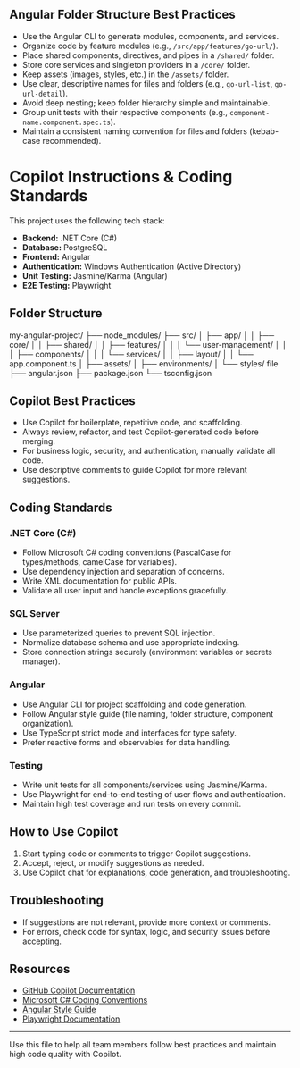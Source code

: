 ## Angular Folder Structure Best Practices

- Use the Angular CLI to generate modules, components, and services.
- Organize code by feature modules (e.g., `/src/app/features/go-url/`).
- Place shared components, directives, and pipes in a `/shared/` folder.
- Store core services and singleton providers in a `/core/` folder.
- Keep assets (images, styles, etc.) in the `/assets/` folder.
- Use clear, descriptive names for files and folders (e.g., `go-url-list`, `go-url-detail`).
- Avoid deep nesting; keep folder hierarchy simple and maintainable.
- Group unit tests with their respective components (e.g., `component-name.component.spec.ts`).
- Maintain a consistent naming convention for files and folders (kebab-case recommended).


# Copilot Instructions & Coding Standards

This project uses the following tech stack:
- **Backend:** .NET Core (C#)
- **Database:** PostgreSQL
- **Frontend:** Angular
- **Authentication:** Windows Authentication (Active Directory)
- **Unit Testing:** Jasmine/Karma (Angular)
- **E2E Testing:** Playwright

## Folder Structure
my-angular-project/
├── node_modules/
├── src/
│   ├── app/
│   │   ├── core/
│   │   ├── shared/
│   │   ├── features/
│   │   │   └── user-management/
│   │   │       ├── components/
│   │   │       └── services/
│   │   ├── layout/
│   │   └── app.component.ts
│   ├── assets/
│   ├── environments/
│   └── styles/
file
├── angular.json
├── package.json
└── tsconfig.json

## Copilot Best Practices
- Use Copilot for boilerplate, repetitive code, and scaffolding.
- Always review, refactor, and test Copilot-generated code before merging.
- For business logic, security, and authentication, manually validate all code.
- Use descriptive comments to guide Copilot for more relevant suggestions.

## Coding Standards

### .NET Core (C#)
- Follow Microsoft C# coding conventions (PascalCase for types/methods, camelCase for variables).
- Use dependency injection and separation of concerns.
- Write XML documentation for public APIs.
- Validate all user input and handle exceptions gracefully.

### SQL Server
- Use parameterized queries to prevent SQL injection.
- Normalize database schema and use appropriate indexing.
- Store connection strings securely (environment variables or secrets manager).

### Angular
- Use Angular CLI for project scaffolding and code generation.
- Follow Angular style guide (file naming, folder structure, component organization).
- Use TypeScript strict mode and interfaces for type safety.
- Prefer reactive forms and observables for data handling.

### Testing
- Write unit tests for all components/services using Jasmine/Karma.
- Use Playwright for end-to-end testing of user flows and authentication.
- Maintain high test coverage and run tests on every commit.

## How to Use Copilot
1. Start typing code or comments to trigger Copilot suggestions.
2. Accept, reject, or modify suggestions as needed.
3. Use Copilot chat for explanations, code generation, and troubleshooting.

## Troubleshooting
- If suggestions are not relevant, provide more context or comments.
- For errors, check code for syntax, logic, and security issues before accepting.

## Resources
- [GitHub Copilot Documentation](https://docs.github.com/en/copilot)
- [Microsoft C# Coding Conventions](https://learn.microsoft.com/en-us/dotnet/csharp/programming-guide/inside-a-program/coding-conventions)
- [Angular Style Guide](https://angular.io/guide/styleguide)
- [Playwright Documentation](https://playwright.dev/)

---
Use this file to help all team members follow best practices and maintain high code quality with Copilot.